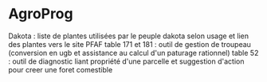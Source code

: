 # AgroProg
Dakota : liste de plantes utilisées par le peuple dakota selon usage et lien des plantes vers le site PFAF
table 171 et 181 : outil de gestion de troupeau (conversion en ugb et assistance au calcul d'un paturage rationnel)
table 52 : outil de diagnostic liant propriété d'une parcelle et suggestion d'action pour creer une foret comestible
